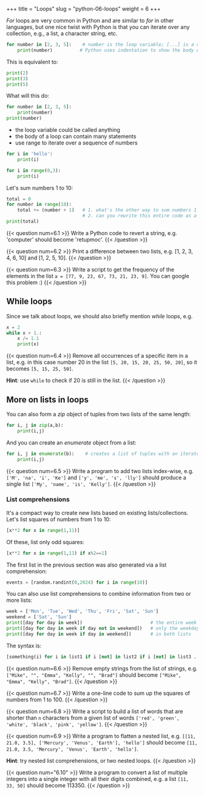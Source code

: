 +++
title = "Loops"
slug = "python-06-loops"
weight = 6
+++

<!-- # For Loops -->

*For* loops are very common in Python and are similar to *for* in other languages, but one nice twist with Python is
that you can iterate over any collection, e.g., a list, a character string, etc.

```py
for number in [2, 3, 5]:    # number is the loop variable; [...] is a collection
    print(number)          # Python uses indentation to show the body of the loop
```

This is equivalent to:
```py
print(2)
print(3)
print(5)
```

What will this do:
```py
for number in [2, 3, 5]:
    print(number)
print(number)
```

* the loop variable could be called anything
* the body of a loop can contain many statements
* use range to iterate over a sequence of numbers

```py
for i in 'hello':
    print(i)
```

```py
for i in range(0,3):
    print(i)
```
	
Let's sum numbers 1 to 10:

```py
total = 0
for number in range(10):
    total += (number + 1)   # 1. what's the other way to sum numbers 1 to 10? how about range(1,11)?
	                        # 2. can you rewrite this entire code as a one-liner?
print(total)
```

{{< question num=6.1 >}}
Write a Python code to revert a string, e.g. 'computer' should become 'retupmoc'.
{{< /question >}}

<!-- **Solution 1:** -->
<!-- ```py -->
<!-- n = '' -->
<!-- for i in 'computer': -->
<!--     n = i + n -->
<!-- print(n) -->
<!-- ``` -->
<!-- **Solution 2:** -->
<!-- ```py -->
<!-- a = list('computer') -->
<!-- a.reverse() -->
<!-- ''.join(a)      # convert the list to a string -->
<!-- help(''.join)   # concatenate all strings in the iterable with the separator from the original string -->
<!-- ``` -->
<!-- **Solution 3:** -->
<!-- ```py -->
<!-- 'computer'[::-1] -->
<!-- ``` -->

{{< question num=6.2 >}}
Print a difference between two lists, e.g. [1, 2, 3, 4, 6, 10] and [1, 2, 5, 10].
{{< /question >}}

{{< question num=6.3 >}}
Write a script to get the frequency of the elements in the list `a = [77, 9, 23, 67, 73, 21, 23, 9]`. You can google
this problem :)
{{< /question >}}

<!-- **Solution 1:** -->
<!-- ```py -->
<!-- a = [77, 9, 23, 67, 73, 21, 23, 9] -->
<!-- a.count(77)        # prints 1 -->
<!-- a.count(9)         # prints 2 -->
<!-- for i in a: -->
<!--     a.count(i)    # counts the frequency of 'i' in list 'a' -->
<!-- ``` -->
<!-- **Solution 2:** -->
<!-- ```py -->
<!-- a = [77, 9, 23, 67, 73, 21, 23, 9] -->
<!-- for i in set(a): -->
<!--     print(i, "is seen", a.count(i))   # no redundant output -->
<!-- ``` -->
<!-- **Solution 3:** -->
<!-- ```py -->
<!-- a = [77, 9, 23, 67, 73, 21, 23, 9] -->
<!-- import collections -->
<!-- print(collections.Counter(a)) -->

## While loops

Since we talk about loops, we should also briefly mention *while* loops, e.g.

```py
x = 2
while x > 1.:
    x /= 1.1
    print(x)
```

{{< question num=6.4 >}}
Remove all occurrences of a specific item in a list, e.g. in this case number 20 in the list `[5, 20, 15, 20,
25, 50, 20]`, so it becomes `[5, 15, 25, 50]`.

**Hint**: use `while` to check if 20 is still in the list.
{{< /question >}}

<!-- ```py -->
<!-- a = [5, 20, 15, 20, 25, 50, 20] -->
<!-- while 20 in a: -->
<!--     a.remove(20) -->
<!-- ``` -->




## More on lists in loops

You can also form a *zip* object of tuples from two lists of the same length:

```py
for i, j in zip(a,b):
    print(i,j)
```

And you can create an *enumerate* object from a list:

```py
for i, j in enumerate(b):    # creates a list of tuples with an iterator as the first element
    print(i,j)
```

<!-- **Exercise:** Write a script to sort a list in increasing order by the last element in each tuple, e.g., -->
<!-- input = [(2, 5), (1, 2), (4, 4), (2, 3), (2, 1)] should result in -->
<!-- [(2, 1), (1, 2), (2, 3), (4, 4), (2, 5)]. -->






{{< question num=6.5 >}}
Write a program to add two lists index-wise, e.g. `['M', 'na', 'i', 'Ke']` and `['y', 'me', 's', 'lly']`
should produce a single list `['My', 'name', 'is', 'Kelly']`.
{{< /question >}}

<!-- ```py -->
<!-- a = ['M', 'na', 'i', 'Ke'] -->
<!-- b = ['y', 'me', 's', 'lly'] -->
<!-- c = [] -->
<!-- for i, j, in zip(a,b): -->
<!--     c.append(i+j) -->
<!-- ``` -->













### List comprehensions

It's a compact way to create new lists based on existing lists/collections. Let's list squares of numbers
from 1 to 10:

```py
[x**2 for x in range(1,11)]
```

Of these, list only odd squares:

```py
[x**2 for x in range(1,11) if x%2==1]
```

The first list in the previous section was also generated via a list comprehension:

```py
events = [random.randint(0,2024) for i in range(10)]
```

You can also use list comprehensions to combine information from two or more lists:

```py
week = ['Mon', 'Tue', 'Wed', 'Thu', 'Fri', 'Sat', 'Sun']
weekend = ['Sat', 'Sun']
print([day for day in week])                         # the entire week
print([day for day in week if day not in weekend])   # only the weekdays
print([day for day in week if day in weekend])       # in both lists
```

The syntax is:

```py
[something(i) for i in list1 if i [not] in list2 if i [not] in list3 ...]
```




{{< question num=6.6 >}}
Remove empty strings from the list of strings, e.g.  `["Mike", "", "Emma", "Kelly", "", "Brad"]` should become
`["Mike", "Emma", "Kelly", "Brad"]`.
{{< /question >}}

<!-- ```py -->
<!-- a = ["Mike", "", "Emma", "Kelly", "", "Brad"] -->
<!-- [i for i in a if len(i)>1] -->
<!-- ``` -->

{{< question num=6.7 >}}
Write a one-line code to sum up the squares of numbers from 1 to 100.
{{< /question >}}

{{< question num=6.8 >}}
Write a script to build a list of words that are shorter than `n` characters from a given list of words
`['red', 'green', 'white', 'black', 'pink', 'yellow']`.
{{< /question >}}






<!-- abc -->
<!-- Write a program to remove duplicates from a list. -->


<!-- abc -->
<!-- Write a program to check if a list is empty or not. -->



{{< question num=6.9 >}}
Write a program to flatten a nested list, e.g. `[[11, 21.0, 3.5], ['Mercury', 'Venus', 'Earth'], 'hello']`
should become `[11, 21.0, 3.5, 'Mercury', 'Venus', 'Earth', 'hello']`.

**Hint**: try nested list comprehensions, or two nested loops.
{{< /question >}}

<!-- ```py -->
<!-- a = [[11, 21.0, 3.5], ['Mercury', 'Venus', 'Earth'], 'hello'] -->
<!-- [j for i in a for j in i] -->
<!-- ``` -->






<!-- abc -->
<!-- Write a program to check whether two lists are circularly identical. -->




<!-- abc -->
<!-- Write a program to check whether a list contains a sublist. -->




{{< question num="6.10" >}}
Write a program to convert a list of multiple integers into a single integer with all their digits combined,
e.g. a list `[11, 33, 50]` should become 113350.
{{< /question >}}
